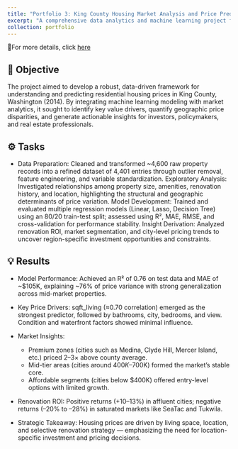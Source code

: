 ```yaml
---
title: "Portfolio 3: King County Housing Market Analysis and Price Prediction: Data-Driven Valuation of Residential Real Estate (USA)"
excerpt: "A comprehensive data analytics and machine learning project focused on residential property valuation in King County, Washington. Leveraging Python and statistical modeling, the study explores key market drivers, price dynamics, and renovation ROI to deliver actionable insights for investors, policymakers, and real estate professionals. <br/><img src='/images/Power BI (Olist).png'>"
collection: portfolio
---
```


📎For more details, click [here](https://github.com/Danny-NG-9999/Academic-and-Personal-Projects/tree/main/Data%20Analysis/House%20Price%20Prediction)


## 🎯 Objective

The project aimed to develop a robust, data-driven framework for understanding and predicting residential housing prices in King County, Washington (2014). By integrating machine learning modeling with market analytics, it sought to identify key value drivers, quantify geographic price disparities, and generate actionable insights for investors, policymakers, and real estate professionals.

## ⚙️ Tasks
- Data Preparation: Cleaned and transformed ~4,600 raw property records into a refined dataset of 4,401 entries through outlier removal, feature engineering, and variable standardization.
Exploratory Analysis: Investigated relationships among property size, amenities, renovation history, and location, highlighting the structural and geographic determinants of price variation.
Model Development: Trained and evaluated multiple regression models (Linear, Lasso, Decision Tree) using an 80/20 train-test split; assessed using R², MAE, RMSE, and cross-validation for performance stability.
Insight Derivation: Analyzed renovation ROI, market segmentation, and city-level pricing trends to uncover region-specific investment opportunities and constraints.

## 💡 Results
- Model Performance: Achieved an R² of 0.76 on test data and MAE of ~$105K, explaining ~76% of price variance with strong generalization across mid-market properties.
- Key Price Drivers: sqft_living (≈0.70 correlation) emerged as the strongest predictor, followed by bathrooms, city, bedrooms, and view. Condition and waterfront factors showed minimal influence.
- Market Insights:
    - Premium zones (cities such as Medina, Clyde Hill, Mercer Island, etc.) priced 2–3× above county average.
    - Mid-tier areas (cities around $400K–$700K) formed the market’s stable core.
    - Affordable segments (cities below $400K) offered entry-level options with limited growth.

- Renovation ROI: Positive returns (+10–13%) in affluent cities; negative returns (–20% to –28%) in saturated markets like SeaTac and Tukwila.
- Strategic Takeaway: Housing prices are driven by living space, location, and selective renovation strategy — emphasizing the need for location-specific investment and pricing decisions.